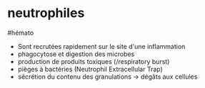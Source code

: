 # neutrophiles
#hémato 


- Sont recrutées rapidement sur le site d'une inflammation 
- phagocytose et digestion des microbes 
- production de produits toxiques (/respiratory burst) 
- pièges à bactéries (Neutrophil Extracellular Trap) 
- sécrétion du contenu des granulations -> dégâts aux cellules 

